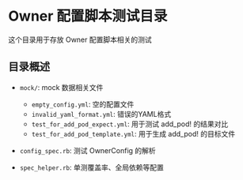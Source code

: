 # Owner 配置脚本测试目录

这个目录用于存放 Owner 配置脚本相关的测试

## 目录概述

- `mock/`: mock 数据相关文件
  - `empty_config.yml`: 空的配置文件
  - `invalid_yaml_format.yml`: 错误的YAML格式
  - `test_for_add_pod_expect.yml`: 用于测试 add_pod! 的结果对比
  - `test_for_add_pod_template.yml`: 用于生成 add_pod! 的目标文件

- `config_spec.rb`: 测试 OwnerConfig 的解析
- `spec_helper.rb`: 单测覆盖率、全局依赖等配置
